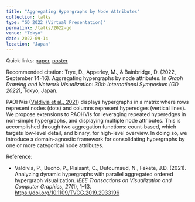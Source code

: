 ```yaml
---
title: "Aggregating Hypergraphs by Node Attributes"
collection: talks
type: "GD 2022 (Virtual Presentation)"
permalink: /talks/2022-gd
venue: "Tokyo"
date: 2022-09-14
location: "Japan"
---
```


Quick links: [paper](http://dgt12.github.io/files/gd2022_paper.pdf), [poster](http://dgt12.github.io/files/gd2022_poster.pdf)

Recommended citation: Trye, D., Apperley, M., & Bainbridge, D. (2022, September 14-16). Aggregating hypergraphs by node attributes. In <i>Graph Drawing and Network Visualization: 30th International Symposium (GD 2022)</i>, Tokyo, Japan.

PAOHVis ([Valdivia et al., 2021](https://doi.org/10.1109/TVCG.2019.2933196)) displays hypergraphs in a matrix where rows represent nodes (dots) and columns represent hyperedges (vertical lines). We propose extensions to PAOHVis for leveraging repeated hyperedges in non-simple hypergraphs, and displaying multiple node attributes. This is accomplished through two aggregation functions: count-based, which targets low-level detail, and binary, for high-level overview. In doing so, we introduce a domain-agnostic framework for consolidating hypergraphs by one or more categorical node attributes.

Reference:

- Valdivia, P., Buono, P., Plaisant, C., Dufournaud, N., Fekete, J.D. (2021). Analyzing dynamic hypergraphs with parallel aggregated ordered hypergraph visualization. <i>IEEE Transactions on Visualization and Computer Graphics, 27</i>(1), 1–13. https://doi.org/10.1109/TVCG.2019.2933196